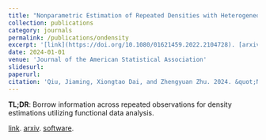 ```yaml
---
title: "Nonparametric Estimation of Repeated Densities with Heterogeneous Sample Sizes"
collection: publications
category: journals
permalink: /publications/ondensity
excerpt: '[link](https://doi.org/10.1080/01621459.2022.2104728). [arxiv](https://arxiv.org/abs/2012.10009). [software](https://github.com/jiamingqiu/densityFPCA).'
date: 2024-01-01
venue: 'Journal of the American Statistical Association'
slidesurl:
paperurl: 
citation: 'Qiu, Jiaming, Xiongtao Dai, and Zhengyuan Zhu. 2024. &quot;Nonparametric Estimation of Repeated Densities with Heterogeneous Sample Sizes.&quot; <i>Journal of the American Statistical Association</i> 119 (545): 176–88.'
---
```


<!-- **Qiu, Jiaming**, Xiongtao Dai, and Zhengyuan Zhu. 2024. "Nonparametric Estimation of Repeated Densities with Heterogeneous Sample Sizes." *Journal of the American Statistical Association* 119 (545): 176–88. -->

**TL;DR**: 
Borrow information across repeated observations for density estimations utilizing functional data analysis.

[link](https://doi.org/10.1080/01621459.2022.2104728). [arxiv](https://arxiv.org/abs/2012.10009). [software](https://github.com/jiamingqiu/densityFPCA).